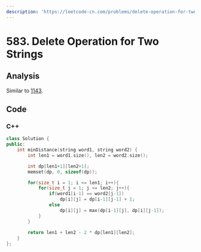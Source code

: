 ```yaml
---
description: 'https://leetcode-cn.com/problems/delete-operation-for-two-strings/'
---
```


# 583. Delete Operation for Two Strings

## Analysis

Similar to [1143](1143.-longest-common-subsequence.md).

## Code

### C++ 

```cpp
class Solution {
public:
    int minDistance(string word1, string word2) {
        int len1 = word1.size(), len2 = word2.size();

        int dp[len1+1][len2+1];
        memset(dp, 0, sizeof(dp));

        for(size_t i = 1; i <= len1; i++){
            for(size_t j = 1; j <= len2; j++){
                if(word1[i-1] == word2[j-1]) 
                    dp[i][j] = dp[i-1][j-1] + 1;
                else
                    dp[i][j] = max(dp[i-1][j], dp[i][j-1]);
            }
        }
        
        return len1 + len2 - 2 * dp[len1][len2];
    }
};
```

